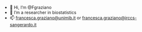 - 👋 Hi, I’m @Fgraziano
- 👀 I’m a researcher in biostatistics
- 📫 francesca.graziano@unimib.it or francesca.graziano@irccs-sangerardo.it

<!---
Fgraziano/Fgraziano is a ✨ special ✨ repository because its `README.md` (this file) appears on your GitHub profile.
You can click the Preview link to take a look at your changes.
--->
